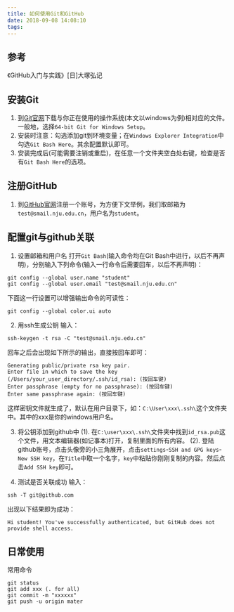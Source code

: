 ```yaml
---
title: 如何使用Git和GitHub
date: 2018-09-08 14:08:10
tags:
---
```


## 参考
《GitHub入门与实践》[日]大塚弘记

<!--more-->

## 安装Git
1. 到[Git官网](https://git-scm.com/downloads)下载与你正在使用的操作系统(本文以windows为例)相对应的文件。一般地，选择``64-bit Git for Windows Setup``。
2. 安装时注意：勾选添加git到环境变量；在``Windows Explorer Integration``中勾选``Git Bash Here``。其余配置默认即可。
3. 安装完成后(可能需要注销或重启)，在任意一个文件夹空白处右键，检查是否有``Git Bash Here``的选项。

## 注册GitHub
1. 到[GitHub官网](https://github.com)注册一个账号，为方便下文举例，我们取邮箱为`` test@smail.nju.edu.cn ``，用户名为`student`。

## 配置git与github关联
1. 设置邮箱和用户名
打开``Git Bash``(输入命令均在Git Bash中进行，以后不再声明)，分别输入下列命令(输入一行命令后需要回车，以后不再声明)：

```shell
git config --global user.name "student"
git config --global user.email "test@smail.nju.edu.cn"
```
下面这一行设置可以增强输出命令的可读性：

```shell
git config --global color.ui auto
```
2. 用ssh生成公钥
输入：

```shell
ssh-keygen -t rsa -C "test@smail.nju.edu.cn"
```

回车之后会出现如下所示的输出，直接按回车即可：

```shell
Generating public/private rsa key pair.
Enter file in which to save the key
(/Users/your_user_directory/.ssh/id_rsa): (按回车键)
Enter passphrase (empty for no passphrase): (按回车键)
Enter same passphrase again: (按回车键)
```

这样密钥文件就生成了，默认在用户目录下，如：``C:\User\xxx\.ssh\``这个文件夹中。其中的xxx是你的windows用户名。

3. 将公钥添加到github中
 (1). 在``C:\user\xxx\.ssh\``文件夹中找到``id_rsa.pub``这个文件，用文本编辑器(如记事本)打开，复制里面的所有内容。
 (2). 登陆github账号，点击头像旁的小三角展开，点击``settings``-``SSH and GPG keys``-``New SSH key``，在``Title``中取一个名字，``key``中粘贴你刚刚复制的内容。然后点击``Add SSH key``即可。

4. 测试是否关联成功
输入：

```shell
ssh -T git@github.com
```

出现以下结果即为成功：

```shell
Hi student! You've successfully authenticated, but GitHub does not provide shell access.
```

## 日常使用
常用命令

```shell
git status 
git add xxx (. for all)
git commit -m "xxxxxx"
git push -u origin mater
```
